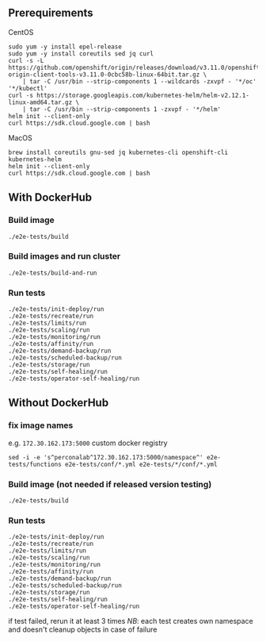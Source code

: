 ## Prerequirements
CentOS
```
sudo yum -y install epel-release
sudo yum -y install coreutils sed jq curl
curl -s -L https://github.com/openshift/origin/releases/download/v3.11.0/openshift-origin-client-tools-v3.11.0-0cbc58b-linux-64bit.tar.gz \
    | tar -C /usr/bin --strip-components 1 --wildcards -zxvpf - '*/oc' '*/kubectl'
curl -s https://storage.googleapis.com/kubernetes-helm/helm-v2.12.1-linux-amd64.tar.gz \
    | tar -C /usr/bin --strip-components 1 -zxvpf - '*/helm'
helm init --client-only
curl https://sdk.cloud.google.com | bash
```
MacOS
```
brew install coreutils gnu-sed jq kubernetes-cli openshift-cli kubernetes-helm
helm init --client-only
curl https://sdk.cloud.google.com | bash
```
## With DockerHub
### Build image
```
./e2e-tests/build
```
### Build images and run cluster
```
./e2e-tests/build-and-run
```
### Run tests
```
./e2e-tests/init-deploy/run
./e2e-tests/recreate/run
./e2e-tests/limits/run
./e2e-tests/scaling/run
./e2e-tests/monitoring/run
./e2e-tests/affinity/run
./e2e-tests/demand-backup/run
./e2e-tests/scheduled-backup/run
./e2e-tests/storage/run
./e2e-tests/self-healing/run
./e2e-tests/operator-self-healing/run
```
## Without DockerHub
### fix image names
e.g. `172.30.162.173:5000` custom docker registry
```
sed -i -e 's^perconalab^172.30.162.173:5000/namespace^' e2e-tests/functions e2e-tests/conf/*.yml e2e-tests/*/conf/*.yml
```
### Build image (not needed if released version testing)
```
./e2e-tests/build
```
### Run tests
```
./e2e-tests/init-deploy/run
./e2e-tests/recreate/run
./e2e-tests/limits/run
./e2e-tests/scaling/run
./e2e-tests/monitoring/run
./e2e-tests/affinity/run
./e2e-tests/demand-backup/run
./e2e-tests/scheduled-backup/run
./e2e-tests/storage/run
./e2e-tests/self-healing/run
./e2e-tests/operator-self-healing/run
```
if test failed, rerun it at least 3 times
*NB*: each test creates own namespace and doesn't cleanup objects in case of failure
